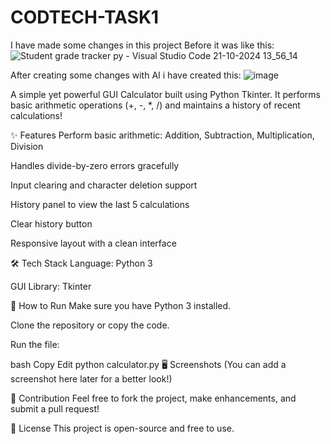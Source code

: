 # CODTECH-TASK1
I have made some changes in this project
Before it was like this:
![Student grade tracker py - Visual Studio Code 21-10-2024 13_56_14](https://github.com/user-attachments/assets/869a29a6-2ec9-443c-8004-57ddc515a3fa)

After creating some changes with AI i have created this:
![image](https://github.com/user-attachments/assets/a294dcb9-16ba-4a07-b243-5c0d74d9c36b)

A simple yet powerful GUI Calculator built using Python Tkinter.
It performs basic arithmetic operations (+, -, *, /) and maintains a history of recent calculations!

✨ Features
Perform basic arithmetic: Addition, Subtraction, Multiplication, Division

Handles divide-by-zero errors gracefully

Input clearing and character deletion support

History panel to view the last 5 calculations

Clear history button

Responsive layout with a clean interface

🛠 Tech Stack
Language: Python 3

GUI Library: Tkinter

🚀 How to Run
Make sure you have Python 3 installed.

Clone the repository or copy the code.

Run the file:

bash
Copy
Edit
python calculator.py
🖥️ Screenshots
(You can add a screenshot here later for a better look!)

🤝 Contribution
Feel free to fork the project, make enhancements, and submit a pull request!

📜 License
This project is open-source and free to use.

